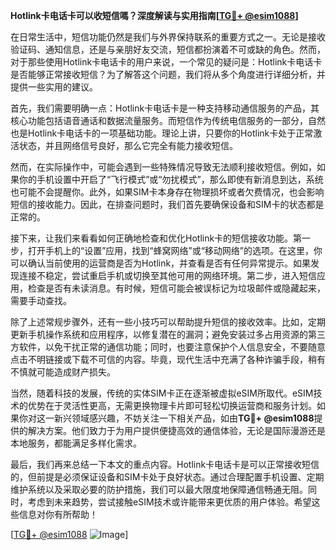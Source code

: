 **Hotlink卡电话卡可以收短信嗎？深度解读与实用指南[[TG💪+ @esim1088](https://t.me/s/esim1088)]**

在日常生活中，短信功能仍然是我们与外界保持联系的重要方式之一。无论是接收验证码、通知信息，还是与亲朋好友交流，短信都扮演着不可或缺的角色。然而，对于那些使用Hotlink卡电话卡的用户来说，一个常见的疑问是：Hotlink卡电话卡是否能够正常接收短信？为了解答这个问题，我们将从多个角度进行详细分析，并提供一些实用的建议。

首先，我们需要明确一点：Hotlink卡电话卡是一种支持移动通信服务的产品，其核心功能包括语音通话和数据流量服务。而短信作为传统电信服务的一部分，自然也是Hotlink卡电话卡的一项基础功能。理论上讲，只要你的Hotlink卡处于正常激活状态，并且网络信号良好，那么它完全有能力接收短信。

然而，在实际操作中，可能会遇到一些特殊情况导致无法顺利接收短信。例如，如果你的手机设置中开启了“飞行模式”或“勿扰模式”，那么即使有新消息到达，系统也可能不会提醒你。此外，如果SIM卡本身存在物理损坏或者欠费情况，也会影响短信的接收能力。因此，在排查问题时，我们首先要确保设备和SIM卡的状态都是正常的。

接下来，让我们来看看如何正确地检查和优化Hotlink卡的短信接收功能。第一步，打开手机上的“设置”应用，找到“蜂窝网络”或“移动网络”的选项。在这里，你可以确认当前使用的运营商是否为Hotlink，并查看是否有任何异常提示。如果发现连接不稳定，尝试重启手机或切换至其他可用的网络环境。第二步，进入短信应用，检查是否有未读消息。有时候，短信可能会被误标记为垃圾邮件或隐藏起来，需要手动查找。

除了上述常规步骤外，还有一些小技巧可以帮助提升短信的接收效率。比如，定期更新手机操作系统和应用程序，以修复潜在的漏洞；避免安装过多占用资源的第三方软件，以免干扰正常的通信功能；同时，也要注意保护个人信息安全，不要随意点击不明链接或下载不可信的内容。毕竟，现代生活中充满了各种诈骗手段，稍有不慎就可能造成财产损失。

当然，随着科技的发展，传统的实体SIM卡正在逐渐被虚拟eSIM所取代。eSIM技术的优势在于灵活性更高，无需更换物理卡片即可轻松切换运营商和服务计划。如果你对这一新兴领域感兴趣，不妨关注一下相关产品，如由**TG💪+ @esim1088**提供的解决方案。他们致力于为用户提供便捷高效的通信体验，无论是国际漫游还是本地服务，都能满足多样化需求。

最后，我们再来总结一下本文的重点内容。Hotlink卡电话卡是可以正常接收短信的，但前提是必须保证设备和SIM卡处于良好状态。通过合理配置手机设置、定期维护系统以及采取必要的防护措施，我们可以最大限度地保障通信畅通无阻。同时，考虑到未来趋势，尝试接触eSIM技术或许能带来更优质的用户体验。希望这些信息对你有所帮助！

[[TG💪+ @esim1088](https://t.me/s/esim1088) ![Image](https://i.postimg.cc/4NQfJmqS/Snipaste-2025-05-13-00-14-12.png)]